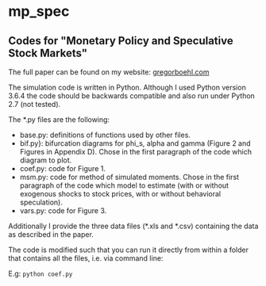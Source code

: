 # mp_spec
## Codes for "Monetary Policy and Speculative Stock Markets"

The full paper can be found on my website: [gregorboehl.com](gregorboehl.com)

The simulation code is written in Python. Although I used Python version 3.6.4 the code should be backwards compatible and also run under Python 2.7 (not tested).

The *.py files are the following:
  
   * base.py: definitions of functions used by other files.
   * bif.py}: bifurcation diagrams for phi_s, alpha and gamma (Figure 2 and Figures in Appendix D). Chose in the first paragraph of the code which diagram to plot.
   * coef.py: code for Figure 1.
   * msm.py: code for method of simulated moments. Chose in the first paragraph of the code which model to estimate (with or without exogenous shocks to stock prices, with or without behavioral speculation).
   * vars.py: code for Figure 3.

Additionally I provide the three data files (*.xls and *.csv) containing the data as described in the paper.

The code is modified such that you can run it directly from within a folder that contains all the files, i.e. via command line: 

E.g: `python coef.py`

